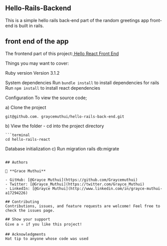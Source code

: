 ## Hello-Rails-Backend

This is a simple hello rails back-end part of the random greetings app front-end is built in rails.

## front end of the app

The frontend part of this project:[ Hello React Front End](https://github.com/Graycemuthui/react-frontend)

Things you may want to cover:

Ruby version Version 3.1.2

System dependencies Run `bundle install` to install dependencies for rails Run `npm install` to install react dependencies

Configuration To view the source code;

a) Clone the project

```terminal
git@github.com. graycemuthui/hello-rails-back-end.git
```

b) View the folder - cd into the project directory

    ```terminal
    cd hello-rails-react

Database initialization c) Run migration rails db:migrate

```

## Authors

👤 **Grace Muthui**

- GitHub: [@Grayce Muthui](https://github.com/Graycemuthui)
- Twitter: [@Grayce_Muthui](https://twitter.com/Grayce_Muthui)
- LinkedIn: [@Grayce Muthui](http://www.linkedin.com/in/grayce-muthui-a17294226)

## Contributing
Contributions, issues, and feature requests are welcome! Feel free to check the issues page.

## Show your support
Give a ⭐️ if you like this project!

## Acknowledgments
Hat tip to anyone whose code was used
```
